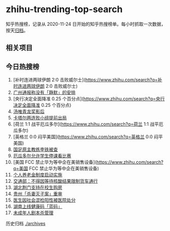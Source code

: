 # zhihu-trending-top-search

知乎热搜榜，记录从 2020-11-24 日开始的知乎热搜榜单。每小时抓取一次数据，按天[归档](./archives)。

## 相关项目

## 今日热搜榜

<!-- BEGIN -->
<!-- 最后更新时间 Sat Nov 26 2022 17:07:31 GMT+0800 (China Standard Time) -->

1. [补时连进两球伊朗 2:0 击败威尔士](https://www.zhihu.com/search?q=补时连进两球伊朗 2:0 击败威尔士)
1. [广州通报称没有「静默」的安排](https://www.zhihu.com/search?q=广州通报称没有「静默」的安排)
1. [央行决定全面降准 0.25 个百分点](https://www.zhihu.com/search?q=央行决定全面降准 0.25 个百分点)
1. [汤唯青龙奖影后](https://www.zhihu.com/search?q=汤唯青龙奖影后)
1. [卡塔尔两连败小组提前出局](https://www.zhihu.com/search?q=卡塔尔两连败小组提前出局)
1. [荷兰 1:1 战平厄瓜多尔](https://www.zhihu.com/search?q=荷兰 1:1 战平厄瓜多尔)
1. [英格兰 0:0 闷平美国](https://www.zhihu.com/search?q=英格兰 0:0 闷平美国)
1. [国足原主教练李铁被查](https://www.zhihu.com/search?q=国足原主教练李铁被查)
1. [厄瓜多尔允许学生停课看比赛](https://www.zhihu.com/search?q=厄瓜多尔允许学生停课看比赛)
1. [美国 FCC 禁止华为等中企在美销售设备](https://www.zhihu.com/search?q=美国 FCC 禁止华为等中企在美销售设备)
1. [个人养老金制度启动实施](https://www.zhihu.com/search?q=个人养老金制度启动实施)
1. [交通部：不得因等待核酸结果限制货车通行](https://www.zhihu.com/search?q=交通部：不得因等待核酸结果限制货车通行)
1. [湖北荆门支持在校生购房](https://www.zhihu.com/search?q=湖北荆门支持在校生购房)
1. [贵州「杀妻灭子案」重审](https://www.zhihu.com/search?q=贵州「杀妻灭子案」重审)
1. [医生因社会混检阳性被医院处分](https://www.zhihu.com/search?q=医生因社会混检阳性被医院处分)
1. [湖南上线健康码「蓝码」](https://www.zhihu.com/search?q=湖南上线健康码「蓝码」)
1. [未成年人剧本杀管理](https://www.zhihu.com/search?q=未成年人剧本杀管理)

<!-- END -->

历史归档 [./archives](./archives)
